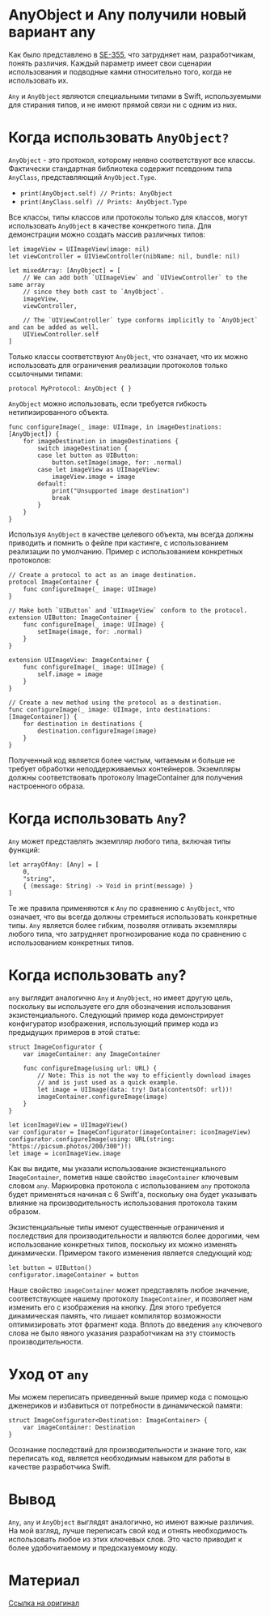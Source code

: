 # AnyObject и Any получили новый вариант any
Как было представлено в [SE-355](https://github.com/apple/swift-evolution/blob/main/proposals/0335-existential-any.md), что затрудняет нам, разработчикам, понять различия. 
Каждый параметр имеет свои сценарии использования и подводные камни относительно того, когда не использовать их.

`Any` и `AnyObject` являются специальными типами в Swift, используемыми для стирания типов, и не имеют прямой связи ни с одним из них.

# Когда использовать `AnyObject?`
`AnyObject` - это протокол, которому неявно соответствуют все классы. Фактически стандартная библиотека содержит псевдоним типа `AnyClass`, представляющий `AnyObject.Type`.

  - ```print(AnyObject.self) // Prints: AnyObject```
  - ```print(AnyClass.self) // Prints: AnyObject.Type```

Все классы, типы классов или протоколы только для классов, могут использовать `AnyObject` в качестве конкретного типа. Для демонстрации можно создать массив различных типов:

```
let imageView = UIImageView(image: nil)
let viewController = UIViewController(nibName: nil, bundle: nil)

let mixedArray: [AnyObject] = [
    // We can add both `UIImageView` and `UIViewController` to the same array
    // since they both cast to `AnyObject`.
    imageView,
    viewController,

    // The `UIViewController` type conforms implicitly to `AnyObject` and can be added as well.
    UIViewController.self
]
```

Только классы соответствуют `AnyObject`, что означает, что их можно использовать для ограничения реализации протоколов только ссылочными типами:

`protocol MyProtocol: AnyObject { }`

`AnyObject` можно использовать, если требуется гибкость нетипизированного объекта. 

```
func configureImage(_ image: UIImage, in imageDestinations: [AnyObject]) {
    for imageDestination in imageDestinations {
        switch imageDestination {
        case let button as UIButton:
            button.setImage(image, for: .normal)
        case let imageView as UIImageView:
            imageView.image = image
        default:
            print("Unsupported image destination")
            break
        }
    }
}
```

Используя `AnyObject` в качестве целевого объекта, мы всегда должны приводить и помнить о фейле при кастинге, с использованием реализации по умолчанию. 
Пример с использованием конкретных протоколов:
```
// Create a protocol to act as an image destination.
protocol ImageContainer {
    func configureImage(_ image: UIImage)
}

// Make both `UIButton` and `UIImageView` conform to the protocol.
extension UIButton: ImageContainer {
    func configureImage(_ image: UIImage) {
        setImage(image, for: .normal)
    }
}

extension UIImageView: ImageContainer {
    func configureImage(_ image: UIImage) {
        self.image = image
    }
}

// Create a new method using the protocol as a destination.
func configureImage(_ image: UIImage, into destinations: [ImageContainer]) {
    for destination in destinations {
        destination.configureImage(image)
    }
}
```

Полученный код является более чистым, читаемым и больше не требует обработки неподдерживаемых контейнеров. 
Экземпляры должны соответствовать протоколу ImageContainer для получения настроенного образа.

# Когда использовать `Any`?
`Any` может представлять экземпляр любого типа, включая типы функций:
```
let arrayOfAny: [Any] = [
    0,
    "string",
    { (message: String) -> Void in print(message) }
]
```

Те же правила применяются к `Any` по сравнению с `AnyObject`, что означает, что вы всегда должны стремиться использовать конкретные типы. 
`Any` является более гибким, позволяя отливать экземпляры любого типа, что затрудняет прогнозирование кода по сравнению с использованием конкретных типов.

# Когда использовать `any`?
`any` выглядит аналогично `Any` и `AnyObject`, но имеет другую цель, поскольку вы используете его для обозначения использования экзистенциального. 
Следующий пример кода демонстрирует конфигуратор изображения, использующий пример кода из предыдущих примеров в этой статье:
```
struct ImageConfigurator {
    var imageContainer: any ImageContainer

    func configureImage(using url: URL) {
        // Note: This is not the way to efficiently download images
        // and is just used as a quick example.
        let image = UIImage(data: try! Data(contentsOf: url))!
        imageContainer.configureImage(image)
    }
}

let iconImageView = UIImageView()
var configurator = ImageConfigurator(imageContainer: iconImageView)
configurator.configureImage(using: URL(string: "https://picsum.photos/200/300")!)
let image = iconImageView.image
```
Как вы видите, мы указали использование экзистенциального `ImageContainer`, пометив наше свойство `imageContainer` ключевым словом `any`.
Маркировка протокола с использованием `any` протокола будет применяться начиная с 6 Swift'a, поскольку она будет указывать влияние на производительность использования протокола таким образом.

Экзистенциальные типы имеют существенные ограничения и последствия для производительности и являются более дорогими, чем использование конкретных типов, поскольку их можно изменять динамически. Примером такого изменения является следующий код:
```
let button = UIButton()
configurator.imageContainer = button
```
Наше свойство `imageContainer` может представлять любое значение, соответствующее нашему протоколу `ImageContainer`, и позволяет нам изменить его с изображения на кнопку. 
Для этого требуется динамическая память, что лишает компилятор возможности оптимизировать этот фрагмент кода. 
Вплоть до введения `any` ключевого слова не было явного указания разработчикам на эту стоимость производительности.

# Уход от `any`
Мы можем переписать приведенный выше пример кода с помощью дженериков и избавиться от потребности в динамической памяти:
```
struct ImageConfigurator<Destination: ImageContainer> {
    var imageContainer: Destination
}
```
Осознание последствий для производительности и знание того, как переписать код, является необходимым навыком для работы в качестве разработчика Swift.

# Вывод

`Any`, `any` и `AnyObject` выглядят аналогично, но имеют важные различия. На мой взгляд, лучше переписать свой код и отнять необходимость использовать любое из этих ключевых слов. Это часто приводит к более удобочитаемому и предсказуемому коду.

# Материал

[Ссылка на оригинал](https://www.avanderlee.com/swift/anyobject-any/)
